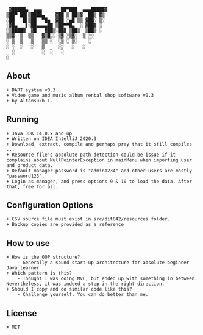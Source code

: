      ▓█████▄  ▄▄▄       ██▀███  ▄▄▄█████▓
    ▒██▀ ██▌▒████▄    ▓██ ▒ ██▒▓  ██▒ ▓▒
    ░██   █▌▒██  ▀█▄  ▓██ ░▄█ ▒▒ ▓██░ ▒░
    ░▓█▄   ▌░██▄▄▄▄██ ▒██▀▀█▄  ░ ▓██▓ ░
    ░▒████▓  ▓█   ▓██▒░██▓ ▒██▒  ▒██▒ ░
    ▒▒▓  ▒  ▒▒   ▓▒█░░ ▒▓ ░▒▓░  ▒ ░░
    ░ ▒  ▒   ▒   ▒▒ ░  ░▒ ░ ▒░    ░
    ░ ░  ░   ░   ▒     ░░   ░   ░
      ░          ░  ░   ░
    ░

**About**
---
	+ DART system v0.3
    + Video game and music album rental shop software v0.3
    + by Altansukh T.

**Running**
---
	+ Java JDK 14.0.x and up
	+ Written on IDEA IntelliJ 2020.3
	+ Download, extract, compile and perhaps pray that it still compiles ...
	+ Resource file's absolute path detection could be issue if it complains about NullPointerException in mainMenu when importing user and product data.
	+ Default manager password is "admin1234" and other users are mostly "password123".
	+ Login as manager, and press options 9 & 10 to load the data. After that, free for all.

**Configuration Options**
---
	+ CSV source file must exist in src/dit042/resources folder.
	+ Backup copies are provided as a reference

**How to use**
---
	+ How is the OOP structure?
		- Generally a sound start-up architecture for absolute beginner Java learner
	+ Which pattern is this?
		- Thought I was doing MVC, but ended up with something in between. Nevertheless, it was indeed a step in the right direction.
	+ Should I copy and do similar code like this?
		- Challenge yourself. You can do better than me.

**License**
---
	+ MIT